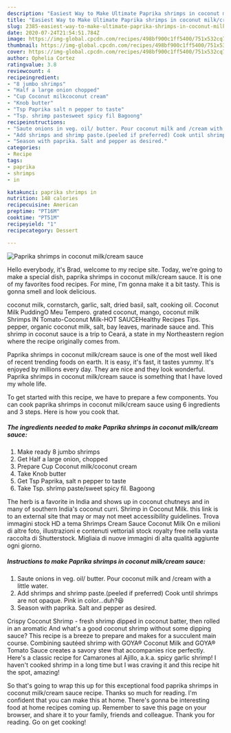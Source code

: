```yaml
---
description: "Easiest Way to Make Ultimate Paprika shrimps in coconut milk/cream sauce"
title: "Easiest Way to Make Ultimate Paprika shrimps in coconut milk/cream sauce"
slug: 2385-easiest-way-to-make-ultimate-paprika-shrimps-in-coconut-milk-cream-sauce
date: 2020-07-24T21:54:51.784Z
image: https://img-global.cpcdn.com/recipes/498bf900c1ff5400/751x532cq70/paprika-shrimps-in-coconut-milkcream-sauce-recipe-main-photo.jpg
thumbnail: https://img-global.cpcdn.com/recipes/498bf900c1ff5400/751x532cq70/paprika-shrimps-in-coconut-milkcream-sauce-recipe-main-photo.jpg
cover: https://img-global.cpcdn.com/recipes/498bf900c1ff5400/751x532cq70/paprika-shrimps-in-coconut-milkcream-sauce-recipe-main-photo.jpg
author: Ophelia Cortez
ratingvalue: 3.8
reviewcount: 4
recipeingredient:
- "8 jumbo shrimps"
- "Half a large onion chopped"
- "Cup Coconut milkcoconut cream"
- "Knob butter"
- "Tsp Paprika salt n pepper to taste"
- "Tsp. shrimp pastesweet spicy fil Bagoong"
recipeinstructions:
- "Saute onions in veg. oil/ butter. Pour coconut milk and /cream with a little water."
- "Add shrimps and shrimp paste.(peeled if preferred) Cook until shrimps are not opaque. Pink in color...duh?😆"
- "Season with paprika. Salt and pepper as desired."
categories:
- Recipe
tags:
- paprika
- shrimps
- in

katakunci: paprika shrimps in 
nutrition: 148 calories
recipecuisine: American
preptime: "PT16M"
cooktime: "PT51M"
recipeyield: "1"
recipecategory: Dessert

---
```



![Paprika shrimps in coconut milk/cream sauce](https://img-global.cpcdn.com/recipes/498bf900c1ff5400/751x532cq70/paprika-shrimps-in-coconut-milkcream-sauce-recipe-main-photo.jpg)

Hello everybody, it's Brad, welcome to my recipe site. Today, we're going to make a special dish, paprika shrimps in coconut milk/cream sauce. It is one of my favorites food recipes. For mine, I'm gonna make it a bit tasty. This is gonna smell and look delicious.

coconut milk, cornstarch, garlic, salt, dried basil, salt, cooking oil. Coconut Milk PuddingO Meu Tempero. grated coconut, mango, coconut milk Shrimps IN Tomato-Coconut Milk-HOT SAUCEHealthy Recipes Tips. pepper, organic coconut milk, salt, bay leaves, marinade sauce and. This shrimp in coconut sauce is a trip to Ceará, a state in my Northeastern region where the recipe originally comes from.

Paprika shrimps in coconut milk/cream sauce is one of the most well liked of recent trending foods on earth. It is easy, it's fast, it tastes yummy. It's enjoyed by millions every day. They are nice and they look wonderful. Paprika shrimps in coconut milk/cream sauce is something that I have loved my whole life.


To get started with this recipe, we have to prepare a few components. You can cook paprika shrimps in coconut milk/cream sauce using 6 ingredients and 3 steps. Here is how you cook that.

<!--inarticleads1-->

##### The ingredients needed to make Paprika shrimps in coconut milk/cream sauce:

1. Make ready 8 jumbo shrimps
1. Get Half a large onion, chopped
1. Prepare Cup Coconut milk/coconut cream
1. Take Knob butter
1. Get Tsp Paprika, salt n pepper to taste
1. Take Tsp. shrimp paste/sweet spicy fil. Bagoong


The herb is a favorite in India and shows up in coconut chutneys and in many of southern India&#39;s coconut curri. Shrimp in Coconut Milk. this link is to an external site that may or may not meet accessibility guidelines. Trova immagini stock HD a tema Shrimps Cream Sauce Coconut Milk On e milioni di altre foto, illustrazioni e contenuti vettoriali stock royalty free nella vasta raccolta di Shutterstock. Migliaia di nuove immagini di alta qualità aggiunte ogni giorno. 

<!--inarticleads2-->

##### Instructions to make Paprika shrimps in coconut milk/cream sauce:

1. Saute onions in veg. oil/ butter. Pour coconut milk and /cream with a little water.
1. Add shrimps and shrimp paste.(peeled if preferred) Cook until shrimps are not opaque. Pink in color...duh?😆
1. Season with paprika. Salt and pepper as desired.


Crispy Coconut Shrimp - fresh shrimp dipped in coconut batter, then rolled in an aromatic And what&#39;s a good coconut shrimp without some dipping sauce? This recipe is a breeze to prepare and makes for a succulent main course. Combining sautéed shrimp with GOYA® Coconut Milk and GOYA® Tomato Sauce creates a savory stew that accompanies rice perfectly. Here&#39;s a classic recipe for Camarones al Ajillo, a.k.a. spicy garlic shrimp! I haven&#39;t cooked shrimp in a long time but I was craving it and this recipe hit the spot, amazing! 

So that's going to wrap this up for this exceptional food paprika shrimps in coconut milk/cream sauce recipe. Thanks so much for reading. I'm confident that you can make this at home. There's gonna be interesting food at home recipes coming up. Remember to save this page on your browser, and share it to your family, friends and colleague. Thank you for reading. Go on get cooking!
